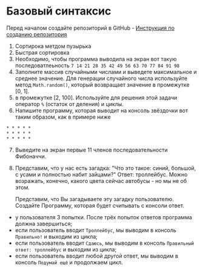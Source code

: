 # Базовый синтаксис

Перед началом создайте репозиторий в GitHub - [Инструкция по созданию репозитория](create-github-project.md)

1. Сортирока метдом пузырька
2. Быстрая сортировка
3. Необходимо, чтобы программа выводила на экран вот такую последоватлеьность 
`7 14 21 28 35 42 49 56 63 70 77 84 91 98`
4. Заполните массив случайными числами и выведете максимальное и среднее значение.
Для генерации случайного числа используйте метод `Math.random()`, который возвращает значение
в промежутке [0, 1].
5. в промежутке [2, 100]. Используйте для решения этой задачи оператор `%` (остаток от деления) и циклы.
6. Напишите программу, которая выводит на консоль звёздочки вот таким образом, как в примере ниже
```
* * * * *
* * * * *
* * * * *
```
7. Выведите на экран первые 11 членов последовательности Фибоначчи.
8. Представим, что у нас есть загадка: "Что это такое: синий, 
большой, с усами и полностью набит зайцами?" Ответ: троллейбус.
Можно возражать, конечно, какого цвета сейчас автобусы - но мы не об этом.

    Представим, что Вы загадываете эту загадку пользователю. Создайте
Программу, которая будет считывать с консоли ответ.
* у пользователя 3 попытки. После трёх попыток ответов программа
должна завершиться;
* если пользователь вводит `Троллейбус`, мы выводим в консоль
`Правильно!` и выходим из цикла;
* если пользователь вводит `Сдаюсь`, мы выводим в консоль
`Правильный ответ: троллейбус` и выходим из цикла;
* если пользователь вводит любой другой ответ, мы выводим в консоль
`Подумай ещё` и продолжаем цикл.


